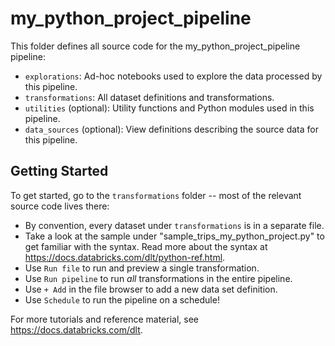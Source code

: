 # my_python_project_pipeline

This folder defines all source code for the my_python_project_pipeline pipeline:

- `explorations`: Ad-hoc notebooks used to explore the data processed by this pipeline.
- `transformations`: All dataset definitions and transformations.
- `utilities` (optional): Utility functions and Python modules used in this pipeline.
- `data_sources` (optional): View definitions describing the source data for this pipeline.

## Getting Started

To get started, go to the `transformations` folder -- most of the relevant source code lives there:

* By convention, every dataset under `transformations` is in a separate file.
* Take a look at the sample under "sample_trips_my_python_project.py" to get familiar with the syntax.
  Read more about the syntax at https://docs.databricks.com/dlt/python-ref.html.
* Use `Run file` to run and preview a single transformation.
* Use `Run pipeline` to run _all_ transformations in the entire pipeline.
* Use `+ Add` in the file browser to add a new data set definition.
* Use `Schedule` to run the pipeline on a schedule!

For more tutorials and reference material, see https://docs.databricks.com/dlt.

